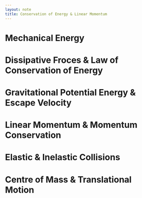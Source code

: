 ```yaml
---
layout: note
title: Conservation of Energy & Linear Momentum
---
```


# Mechanical Energy
# Dissipative Froces & Law of Conservation of Energy
# Gravitational Potential Energy & Escape Velocity
# Linear Momentum & Momentum Conservation
# Elastic & Inelastic Collisions
# Centre of Mass & Translational Motion
